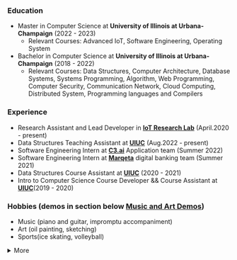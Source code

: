 ### Education
- Master in Computer Science at **University of Illinois at Urbana-Champaign** (2022 - 2023)
   - Relevant Courses: Advanced IoT, Software Engineering, Operating System
- Bachelor in Computer Science at **University of Illinois at Urbana-Champaign** (2018 - 2022)
   - Relevant Courses: Data Structures, Computer Architecture, Database Systems, Systems Programming, Algorithm, Web Programming, Computer Security, Communication Network, Cloud Computing, Distributed System, Programming languages and Compilers

### Experience
- Research Assistant and Lead Developer in [**IoT Research Lab**](http://iot.cs.illinois.edu/) (April.2020 - present)
- Data Structures Teaching Assistant at [**UIUC**](https://cs125.cs.illinois.edu/) (Aug.2022 - present)
- Software Engineering Intern at [**C3.ai**](https://c3.ai/) Application team (Summer 2022)
- Software Engineering Intern at [**Marqeta**](https://www.marqeta.com/) digital banking team (Summer 2021)
- Data Structures Course Assistant at [**UIUC**](https://courses.engr.illinois.edu/cs225/sp2021/) (2020 - 2021)
- Intro to Computer Science Course Developer && Course Assistant at [**UIUC**](https://cs125.cs.illinois.edu/)(2019 - 2020)

### Hobbies (demos in section below [Music and Art Demos](#music-and-art-demos))
- Music (piano and guitar, impromptu accompaniment)
- Art (oil painting, sketching)
- Sports(ice skating, volleyball)

<details>
   <summary>More</summary>
   
### Skills
- Programming
   - Python, C++, Java, C, JavaScript, SQL, Markdown, TypeScript
- Technical
   - Rest APIs, React.js, Node.js, WebSocket, Docker, MongoDB, MySQL, Maven, Spring

### Music and Art Demos
- pure instrumental
https://user-images.githubusercontent.com/46753298/205506249-4db06223-6ba1-4337-a340-ed9bb641dfd9.mp4
- with vocal
https://user-images.githubusercontent.com/46753298/205506262-9256a057-d4cc-40fb-a92a-d7171ed3890f.mp4
- paintings
![IMG_5870](https://user-images.githubusercontent.com/46753298/205506276-69e80fa4-73ef-4b4f-a8d4-8cdc433180e8.jpg)
![IMG_5869](https://user-images.githubusercontent.com/46753298/205506279-8d7626cd-3c6a-42b1-ac69-3f11044e3f98.jpg)
![IMG_5868](https://user-images.githubusercontent.com/46753298/205506292-138705d5-2a78-48de-8495-403c2d488d12.jpg)
![IMG_5470](https://user-images.githubusercontent.com/46753298/205506646-c7a3e79d-bd32-4d20-8f4a-5816491e9a2e.jpg)

[![LinkedIn](https://img.shields.io/badge/LinkedIn-0077B5?style=flat&logo=linkedin&logoColor=white)](https://www.linkedin.com/in/gabriella-xue-b64619186)
</details>
